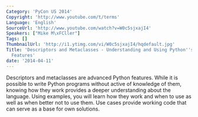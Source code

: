 ```yaml
---
Category: 'PyCon US 2014'
Copyright: 'http://www.youtube.com/t/terms'
Language: 'English'
SourceUrl: 'http://www.youtube.com/watch?v=W0c5sjxajI4'
Speakers: ["Mike M\xFCller"]
Tags: []
ThumbnailUrl: 'http://i1.ytimg.com/vi/W0c5sjxajI4/hqdefault.jpg'
Title: 'Descriptors and Metaclasses - Understanding and Using Python''s More Advanced
  Features'
date: '2014-04-11'
---
```

Descriptors and metaclasses are advanced Python features. While it is possible to write Python programs without active of knowledge of them, knowing how they work provides a deeper understanding about the language. Using examples, you will learn how they work and when to use as well as when better not to use them. Use cases provide working code that can serve as a base for own solutions.